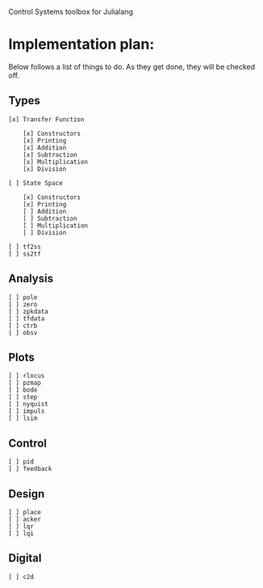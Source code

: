 Control Systems toolbox for Julialang

Implementation plan:
=====

Below follows a list of things to do. As they get done, they will be checked off.

Types
---
    [x] Transfer Function

        [x] Constructors
        [x] Printing
        [x] Addition
        [x] Subtraction
        [x] Multiplication
        [x] Division

    [ ] State Space

        [x] Constructors
        [x] Printing
        [ ] Addition
        [ ] Subtraction
        [ ] Multiplication
        [ ] Division

    [ ] tf2ss
    [ ] ss2tf

Analysis
---
    [ ] pole
    [ ] zero
    [ ] zpkdata
    [ ] tfdata
    [ ] ctrb
    [ ] obsv

Plots
---
    [ ] rlocus
    [ ] pzmap
    [ ] bode
    [ ] step
    [ ] nyquist
    [ ] impuls
    [ ] lsim

Control
---
    [ ] pid
    [ ] feedback

Design
---
    [ ] place
    [ ] acker
    [ ] lqr
    [ ] lqi

Digital
---
    [ ] c2d
